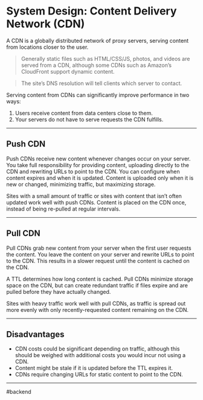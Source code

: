 # System Design: Content Delivery Network (CDN)

A CDN is a globally distributed network of proxy servers, serving content from locations closer to the user. 

>Generally static files such as HTML/CSS/JS, photos, and videos are served from a CDN, although some CDNs such as Amazon’s CloudFront support dynamic content. 

>The site’s DNS resolution will tell clients which server to contact.

Serving content from CDNs can significantly improve performance in two ways:

1. Users receive content from data centers close to them.
2. Your servers do not have to serve requests the CDN fulfills.

---
## Push CDN

Push CDNs receive new content whenever changes occur on your server. You take full responsibility for providing content, uploading directly to the CDN and rewriting URLs to point to the CDN. You can configure when content expires and when it is updated. Content is uploaded only when it is new or changed, minimizing traffic, but maximizing storage.

Sites with a small amount of traffic or sites with content that isn’t often updated work well with push CDNs. Content is placed on the CDN once, instead of being re-pulled at regular intervals.

---
## Pull CDN

Pull CDNs grab new content from your server when the first user requests the content. You leave the content on your server and rewrite URLs to point to the CDN. This results in a slower request until the content is cached on the CDN.

A TTL determines how long content is cached. Pull CDNs minimize storage space on the CDN, but can create redundant traffic if files expire and are pulled before they have actually changed.

Sites with heavy traffic work well with pull CDNs, as traffic is spread out more evenly with only recently-requested content remaining on the CDN.

---
## Disadvantages

* CDN costs could be significant depending on traffic, although this should be weighed with additional costs you would incur not using a CDN.
* Content might be stale if it is updated before the TTL expires it.
* CDNs require changing URLs for static content to point to the CDN.

---

#backend